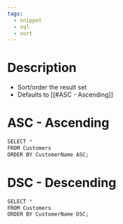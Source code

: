```yaml
---
tags:
  - snippet
  - sql
  - sort
---
```

# Description
- Sort/order the result set
- Defaults to [[#ASC - Ascending]]

# ASC - Ascending
```sql
SELECT *
FROM Customers  
ORDER BY CustomerName ASC;
```

# DSC - Descending
```sql
SELECT *
FROM Customers  
ORDER BY CustomerName DSC;
```